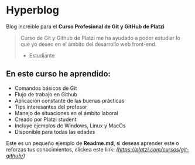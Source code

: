 # Hyperblog
Blog increible para el **Curso Profesional de Git y GitHub de Platzi**
>  Curso de Git y Github de Platzi me ha ayudado a poder estudiar lo que yo deseo en el ámbito del desarrollo web front-end.
> - Estudiante

## En este curso he aprendido:
- Comandos básicos de Git
- Flujo de trabajo en Github
- Aplicación constante de las buenas prácticas
- Tips interesantes del profesor
- Manejo de situaciones en el ámbito laboral
- Creado por Platzi student
- Incluye ejemplos de Windows, Linux y MacOs
- Disponible para todas las edades

Este es un pequeño ejemplo de **Readme.md**, si deseas aprender este o reforzas tus conocimientos, clickea este link: *(https://platzi.com/cursos/git-github/)*
